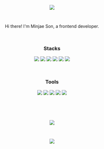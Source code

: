 <p align="center">
  <img src="https://capsule-render.vercel.app/api?type=wave&color=000&height=160&section=header&fontAlignY=40&fontAlign=50&fontColor=000&stroke=fff&fontSize=78&animation=scaleIn&descAlignY=60&descAlign=50&descSize=18" />
</p>
<br />
<p align="center">Hi there! I'm Minjae Son, a frontend developer.</p>
<br />
<h3 align="center">Stacks</h3>
<p align="center">
  <img src="https://img.shields.io/badge/react-61DAFB?style=flat&logo=react&logoColor=black" />
  <img src="https://img.shields.io/badge/javascript-F7DF1E?style=flat&logo=javascript&logoColor=black" />
  <img src="https://img.shields.io/badge/html5-E34F26?style=flat&logo=html5&logoColor=white" />
  <img src="https://img.shields.io/badge/css-1572B6?style=flat&logo=css3&logoColor=white" />
  <img src="https://img.shields.io/badge/python-3776AB?style=flat&logo=python&logoColor=white" />
  <img src="https://img.shields.io/badge/JAVA-007396?style=flat&logo=java&logoColor=white" />
</p>
<br />
<h3 align="center">Tools</h3>
<p align="center">
  <img src="https://img.shields.io/badge/github-181717?style=flat&logo=github&logoColor=white" />
  <img src="https://img.shields.io/badge/Notion-181717?style=flat&logo=notion&logoColor=white" />
  <img src="https://img.shields.io/badge/GitKraken-179287?style=flat&logo=GitKraken&logoColor=white" />
  <img src="https://img.shields.io/badge/bootstrap-7952B3?style=flat&logo=bootstrap&logoColor=white" />
  <img src="https://img.shields.io/badge/Android_Studio-3DDC84?style=flat&logo=androidstudio&logoColor=white" />
</p>
<br />
<br />
<br />
<p align="center">
  <img src="https://github-readme-stats.vercel.app/api?username=MinJaeSon&show_icons=true&include_all_commits=true&title_color=000&text_color-000&icon_color=000"/>
</p>
<br />
<p align="center">
  <img src="https://hits.seeyoufarm.com/api/count/incr/badge.svg?url=https%3A%2F%2Fgithub.com%2FMinJaeSon%2FMinJaeSon%2F&count_bg=%232D2D2D&title_bg=%23666666&icon=&icon_color=%23E7E7E7&title=hits&edge_flat=false" />
</p>
